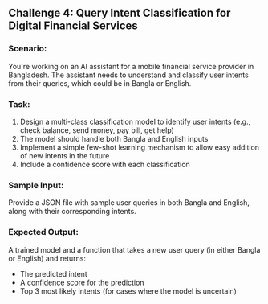 ## Challenge 4: Query Intent Classification for Digital Financial Services

### Scenario:
You're working on an AI assistant for a mobile financial service provider in Bangladesh. The assistant needs to understand and classify user intents from their queries, which could be in Bangla or English.

### Task:
1. Design a multi-class classification model to identify user intents (e.g., check balance, send money, pay bill, get help)
2. The model should handle both Bangla and English inputs
3. Implement a simple few-shot learning mechanism to allow easy addition of new intents in the future
4. Include a confidence score with each classification

### Sample Input:
Provide a JSON file with sample user queries in both Bangla and English, along with their corresponding intents.

### Expected Output:
A trained model and a function that takes a new user query (in either Bangla or English) and returns:
- The predicted intent
- A confidence score for the prediction
- Top 3 most likely intents (for cases where the model is uncertain)